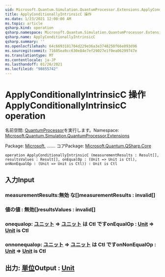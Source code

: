 ```yaml
---
uid: Microsoft.Quantum.Simulation.QuantumProcessor.Extensions.ApplyConditionallyIntrinsicC
title: ApplyConditionallyIntrinsicC 操作
ms.date: 1/23/2021 12:00:00 AM
ms.topic: article
qsharp.kind: operation
qsharp.namespace: Microsoft.Quantum.Simulation.QuantumProcessor.Extensions
qsharp.name: ApplyConditionallyIntrinsicC
qsharp.summary: ''
ms.openlocfilehash: 64c6693181704d229e36a3e3748258f66e093d96
ms.sourcegitcommit: 71605ea9cc630e84e7ef29027e1f0ea06299747e
ms.translationtype: MT
ms.contentlocale: ja-JP
ms.lasthandoff: 01/26/2021
ms.locfileid: "98855742"
---
```

# <a name="applyconditionallyintrinsicc-operation"></a><span data-ttu-id="af0ab-102">ApplyConditionallyIntrinsicC 操作</span><span class="sxs-lookup"><span data-stu-id="af0ab-102">ApplyConditionallyIntrinsicC operation</span></span>

<span data-ttu-id="af0ab-103">名前空間: [QuantumProcessor](xref:Microsoft.Quantum.Simulation.QuantumProcessor.Extensions)を実行します。</span><span class="sxs-lookup"><span data-stu-id="af0ab-103">Namespace: [Microsoft.Quantum.Simulation.QuantumProcessor.Extensions](xref:Microsoft.Quantum.Simulation.QuantumProcessor.Extensions)</span></span>

<span data-ttu-id="af0ab-104">Package: [Microsoft.](https://nuget.org/packages/Microsoft.Quantum.QSharp.Core) ....... コア</span><span class="sxs-lookup"><span data-stu-id="af0ab-104">Package: [Microsoft.Quantum.QSharp.Core](https://nuget.org/packages/Microsoft.Quantum.QSharp.Core)</span></span>




```qsharp
operation ApplyConditionallyIntrinsicC (measurementResults : Result[], resultsValues : Result[], onEqualOp : (Unit => Unit is Ctl), onNonEqualOp : (Unit => Unit is Ctl)) : Unit is Ctl
```


## <a name="input"></a><span data-ttu-id="af0ab-105">入力</span><span class="sxs-lookup"><span data-stu-id="af0ab-105">Input</span></span>

### <a name="measurementresults--__invalidresult__"></a><span data-ttu-id="af0ab-106">measurementResults:__無効 <Result> な__[]</span><span class="sxs-lookup"><span data-stu-id="af0ab-106">measurementResults : __invalid<Result>__[]</span></span>




### <a name="resultsvalues--__invalidresult__"></a><span data-ttu-id="af0ab-107">値の値 __: <Result> 無効__[]</span><span class="sxs-lookup"><span data-stu-id="af0ab-107">resultsValues : __invalid<Result>__[]</span></span>




### <a name="onequalop--unit--unit--is-ctl"></a><span data-ttu-id="af0ab-108">onequalop: [ユニット](xref:microsoft.quantum.lang-ref.unit) => [ユニット](xref:microsoft.quantum.lang-ref.unit)  は Ctl です</span><span class="sxs-lookup"><span data-stu-id="af0ab-108">onEqualOp : [Unit](xref:microsoft.quantum.lang-ref.unit) => [Unit](xref:microsoft.quantum.lang-ref.unit)  is Ctl</span></span>




### <a name="onnonequalop--unit--unit--is-ctl"></a><span data-ttu-id="af0ab-109">onnonequalop: [ユニット](xref:microsoft.quantum.lang-ref.unit) => [ユニット](xref:microsoft.quantum.lang-ref.unit)  は Ctl です</span><span class="sxs-lookup"><span data-stu-id="af0ab-109">onNonEqualOp : [Unit](xref:microsoft.quantum.lang-ref.unit) => [Unit](xref:microsoft.quantum.lang-ref.unit)  is Ctl</span></span>





## <a name="output--unit"></a><span data-ttu-id="af0ab-110">出力: [単位](xref:microsoft.quantum.lang-ref.unit)</span><span class="sxs-lookup"><span data-stu-id="af0ab-110">Output : [Unit](xref:microsoft.quantum.lang-ref.unit)</span></span>

